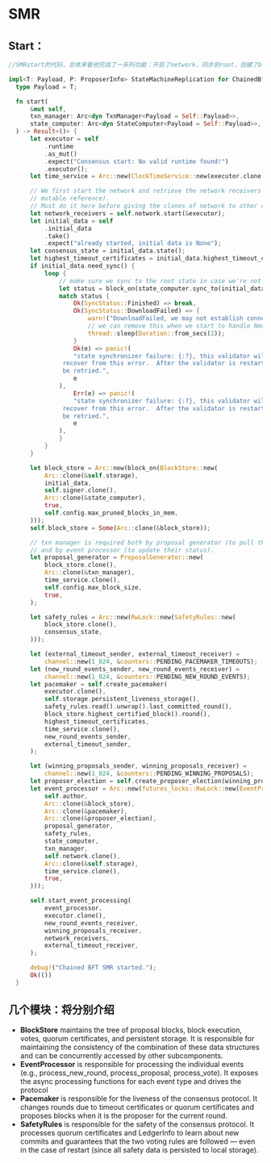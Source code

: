 # SMR

## Start：

  ```rust
//SMRstart的代码，总体来看他完成了一系列功能：开启了network，同步到root，创建了block_store，proposal_generator， safety_rules，pacemaker , event_processor。SMR是用一种 event based fashion的机制工作的，在这里面，eventProcess就负责处理event们， It is exposing the async processing functions for each event type.

impl<T: Payload, P: ProposerInfo> StateMachineReplication for ChainedBftSMR<T, P> {
    type Payload = T;

    fn start(
        &mut self,
        txn_manager: Arc<dyn TxnManager<Payload = Self::Payload>>,
        state_computer: Arc<dyn StateComputer<Payload = Self::Payload>>,
    ) -> Result<()> {
        let executor = self
            .runtime
            .as_mut()
            .expect("Consensus start: No valid runtime found!")
            .executor();
        let time_service = Arc::new(ClockTimeService::new(executor.clone()));

        // We first start the network and retrieve the network receivers (this function needs a
        // mutable reference).
        // Must do it here before giving the clones of network to other components.
        let network_receivers = self.network.start(&executor);
        let initial_data = self
            .initial_data
            .take()
            .expect("already started, initial data is None");
        let consensus_state = initial_data.state();
        let highest_timeout_certificates = initial_data.highest_timeout_certificates().clone();
        if initial_data.need_sync() {
            loop {
                // make sure we sync to the root state in case we're not
                let status = block_on(state_computer.sync_to(initial_data.root_ledger_info()));
                match status {
                    Ok(SyncStatus::Finished) => break,
                    Ok(SyncStatus::DownloadFailed) => {
                        warn!("DownloadFailed, we may not establish connection with peers yet, sleep and retry");
                        // we can remove this when we start to handle NewPeer/LostPeer events.
                        thread::sleep(Duration::from_secs(2));
                    }
                    Ok(e) => panic!(
                    "state synchronizer failure: {:?}, this validator will be killed as it can not \
                 recover from this error.  After the validator is restarted, synchronization will \
                 be retried.",
                    e
                ),
                    Err(e) => panic!(
                    "state synchronizer failure: {:?}, this validator will be killed as it can not \
                 recover from this error.  After the validator is restarted, synchronization will \
                 be retried.",
                    e
                ),
                }
            }
        }

        let block_store = Arc::new(block_on(BlockStore::new(
            Arc::clone(&self.storage),
            initial_data,
            self.signer.clone(),
            Arc::clone(&state_computer),
            true,
            self.config.max_pruned_blocks_in_mem,
        )));
        self.block_store = Some(Arc::clone(&block_store));

        // txn manager is required both by proposal generator (to pull the proposers)
        // and by event processor (to update their status).
        let proposal_generator = ProposalGenerator::new(
            block_store.clone(),
            Arc::clone(&txn_manager),
            time_service.clone(),
            self.config.max_block_size,
            true,
        );

        let safety_rules = Arc::new(RwLock::new(SafetyRules::new(
            block_store.clone(),
            consensus_state,
        )));

        let (external_timeout_sender, external_timeout_receiver) =
            channel::new(1_024, &counters::PENDING_PACEMAKER_TIMEOUTS);
        let (new_round_events_sender, new_round_events_receiver) =
            channel::new(1_024, &counters::PENDING_NEW_ROUND_EVENTS);
        let pacemaker = self.create_pacemaker(
            executor.clone(),
            self.storage.persistent_liveness_storage(),
            safety_rules.read().unwrap().last_committed_round(),
            block_store.highest_certified_block().round(),
            highest_timeout_certificates,
            time_service.clone(),
            new_round_events_sender,
            external_timeout_sender,
        );

        let (winning_proposals_sender, winning_proposals_receiver) =
            channel::new(1_024, &counters::PENDING_WINNING_PROPOSALS);
        let proposer_election = self.create_proposer_election(winning_proposals_sender);
        let event_processor = Arc::new(futures_locks::RwLock::new(EventProcessor::new(
            self.author,
            Arc::clone(&block_store),
            Arc::clone(&pacemaker),
            Arc::clone(&proposer_election),
            proposal_generator,
            safety_rules,
            state_computer,
            txn_manager,
            self.network.clone(),
            Arc::clone(&self.storage),
            time_service.clone(),
            true,
        )));

        self.start_event_processing(
            event_processor,
            executor.clone(),
            new_round_events_receiver,
            winning_proposals_receiver,
            network_receivers,
            external_timeout_receiver,
        );

        debug!("Chained BFT SMR started.");
        Ok(())
    }

  ```

## 几个模块：将分别介绍

- **BlockStore** maintains the tree of proposal blocks, block execution, votes, quorum certificates, and persistent storage. It is responsible for maintaining the consistency of the combination of these data structures and can be concurrently accessed by other subcomponents.
- **EventProcessor** is responsible for processing the individual events (e.g., process_new_round, process_proposal, process_vote). It exposes the async processing functions for each event type and drives the protocol 
- **Pacemaker** is responsible for the liveness of the consensus protocol. It changes rounds due to timeout certificates or quorum certificates and proposes blocks when it is the proposer for the current round.
- **SafetyRules** is responsible for the safety of the consensus protocol. It processes quorum certificates and LedgerInfo to learn about new commits and guarantees that the two voting rules are followed — even in the case of restart (since all safety data is persisted to local storage).



